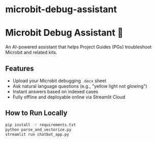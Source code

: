 # microbit-debug-assistant

# Microbit Debug Assistant 🤖

An AI-powered assistant that helps Project Guides (PGs) troubleshoot Microbit and related kits.

## Features

- Upload your Microbit debugging `.docx` sheet
- Ask natural language questions (e.g., "yellow light not glowing")
- Instant answers based on indexed cases
- Fully offline and deployable online via Streamlit Cloud

## How to Run Locally

```bash
pip install -r requirements.txt
python parse_and_vectorize.py
streamlit run chatbot_app.py
